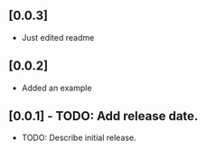 ## [0.0.3]

* Just edited readme

## [0.0.2]

* Added an example

## [0.0.1] - TODO: Add release date.

* TODO: Describe initial release.
